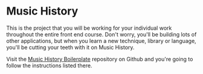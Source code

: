 # Music History

This is the project that you will be working for your individual work throughout the entire front end course. Don't worry, you'll be building lots of other applications, but when you learn a new technique, library or language, you'll be cutting your teeth with it on Music History.

Visit the [Music History Boilerplate](https://github.com/nashville-software-school/musichistory-boilerplate) repository on Github and you're going to follow the instructions listed there.